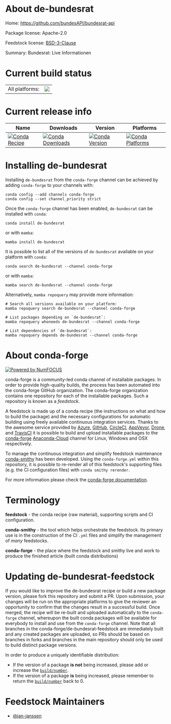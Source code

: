 About de-bundesrat
==================

Home: https://github.com/bundesAPI/bundesrat-api

Package license: Apache-2.0

Feedstock license: [BSD-3-Clause](https://github.com/conda-forge/de-bundesrat-feedstock/blob/main/LICENSE.txt)

Summary: Bundesrat: Live Informationen

Current build status
====================


<table><tr><td>All platforms:</td>
    <td>
      <a href="https://dev.azure.com/conda-forge/feedstock-builds/_build/latest?definitionId=17415&branchName=main">
        <img src="https://dev.azure.com/conda-forge/feedstock-builds/_apis/build/status/de-bundesrat-feedstock?branchName=main">
      </a>
    </td>
  </tr>
</table>

Current release info
====================

| Name | Downloads | Version | Platforms |
| --- | --- | --- | --- |
| [![Conda Recipe](https://img.shields.io/badge/recipe-de--bundesrat-green.svg)](https://anaconda.org/conda-forge/de-bundesrat) | [![Conda Downloads](https://img.shields.io/conda/dn/conda-forge/de-bundesrat.svg)](https://anaconda.org/conda-forge/de-bundesrat) | [![Conda Version](https://img.shields.io/conda/vn/conda-forge/de-bundesrat.svg)](https://anaconda.org/conda-forge/de-bundesrat) | [![Conda Platforms](https://img.shields.io/conda/pn/conda-forge/de-bundesrat.svg)](https://anaconda.org/conda-forge/de-bundesrat) |

Installing de-bundesrat
=======================

Installing `de-bundesrat` from the `conda-forge` channel can be achieved by adding `conda-forge` to your channels with:

```
conda config --add channels conda-forge
conda config --set channel_priority strict
```

Once the `conda-forge` channel has been enabled, `de-bundesrat` can be installed with `conda`:

```
conda install de-bundesrat
```

or with `mamba`:

```
mamba install de-bundesrat
```

It is possible to list all of the versions of `de-bundesrat` available on your platform with `conda`:

```
conda search de-bundesrat --channel conda-forge
```

or with `mamba`:

```
mamba search de-bundesrat --channel conda-forge
```

Alternatively, `mamba repoquery` may provide more information:

```
# Search all versions available on your platform:
mamba repoquery search de-bundesrat --channel conda-forge

# List packages depending on `de-bundesrat`:
mamba repoquery whoneeds de-bundesrat --channel conda-forge

# List dependencies of `de-bundesrat`:
mamba repoquery depends de-bundesrat --channel conda-forge
```


About conda-forge
=================

[![Powered by
NumFOCUS](https://img.shields.io/badge/powered%20by-NumFOCUS-orange.svg?style=flat&colorA=E1523D&colorB=007D8A)](https://numfocus.org)

conda-forge is a community-led conda channel of installable packages.
In order to provide high-quality builds, the process has been automated into the
conda-forge GitHub organization. The conda-forge organization contains one repository
for each of the installable packages. Such a repository is known as a *feedstock*.

A feedstock is made up of a conda recipe (the instructions on what and how to build
the package) and the necessary configurations for automatic building using freely
available continuous integration services. Thanks to the awesome service provided by
[Azure](https://azure.microsoft.com/en-us/services/devops/), [GitHub](https://github.com/),
[CircleCI](https://circleci.com/), [AppVeyor](https://www.appveyor.com/),
[Drone](https://cloud.drone.io/welcome), and [TravisCI](https://travis-ci.com/)
it is possible to build and upload installable packages to the
[conda-forge](https://anaconda.org/conda-forge) [Anaconda-Cloud](https://anaconda.org/)
channel for Linux, Windows and OSX respectively.

To manage the continuous integration and simplify feedstock maintenance
[conda-smithy](https://github.com/conda-forge/conda-smithy) has been developed.
Using the ``conda-forge.yml`` within this repository, it is possible to re-render all of
this feedstock's supporting files (e.g. the CI configuration files) with ``conda smithy rerender``.

For more information please check the [conda-forge documentation](https://conda-forge.org/docs/).

Terminology
===========

**feedstock** - the conda recipe (raw material), supporting scripts and CI configuration.

**conda-smithy** - the tool which helps orchestrate the feedstock.
                   Its primary use is in the construction of the CI ``.yml`` files
                   and simplify the management of *many* feedstocks.

**conda-forge** - the place where the feedstock and smithy live and work to
                  produce the finished article (built conda distributions)


Updating de-bundesrat-feedstock
===============================

If you would like to improve the de-bundesrat recipe or build a new
package version, please fork this repository and submit a PR. Upon submission,
your changes will be run on the appropriate platforms to give the reviewer an
opportunity to confirm that the changes result in a successful build. Once
merged, the recipe will be re-built and uploaded automatically to the
`conda-forge` channel, whereupon the built conda packages will be available for
everybody to install and use from the `conda-forge` channel.
Note that all branches in the conda-forge/de-bundesrat-feedstock are
immediately built and any created packages are uploaded, so PRs should be based
on branches in forks and branches in the main repository should only be used to
build distinct package versions.

In order to produce a uniquely identifiable distribution:
 * If the version of a package **is not** being increased, please add or increase
   the [``build/number``](https://docs.conda.io/projects/conda-build/en/latest/resources/define-metadata.html#build-number-and-string).
 * If the version of a package **is** being increased, please remember to return
   the [``build/number``](https://docs.conda.io/projects/conda-build/en/latest/resources/define-metadata.html#build-number-and-string)
   back to 0.

Feedstock Maintainers
=====================

* [@jan-janssen](https://github.com/jan-janssen/)

